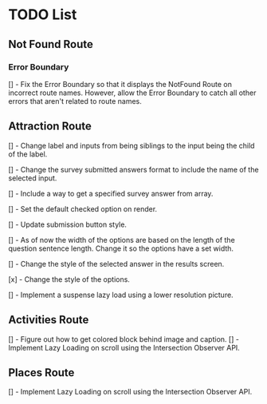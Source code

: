 # TODO List

## Not Found Route

### Error Boundary

[] - Fix the Error Boundary so that it displays the NotFound Route on incorrect route names. However, allow the Error Boundary to catch all other errors that aren't related to route names.

## Attraction Route

[] - Change label and inputs from being siblings to the input being the child of the label.

[] - Change the survey submitted answers format to include the name of the selected input.

[] - Include a way to get a specified survey answer from array.

[] - Set the default checked option on render.

[] - Update submission button style.

[] - As of now the width of the options are based on the length of the question sentence length. Change it so the options have a set width.

[] - Change the style of the selected answer in the results screen.

[x] - Change the style of the options.

[] - Implement a suspense lazy load using a lower resolution picture.

## Activities Route

[] - Figure out how to get colored block behind image and caption.
[] - Implement Lazy Loading on scroll using the Intersection Observer API.

## Places Route

[] - Implement Lazy Loading on scroll using the Intersection Observer API.
